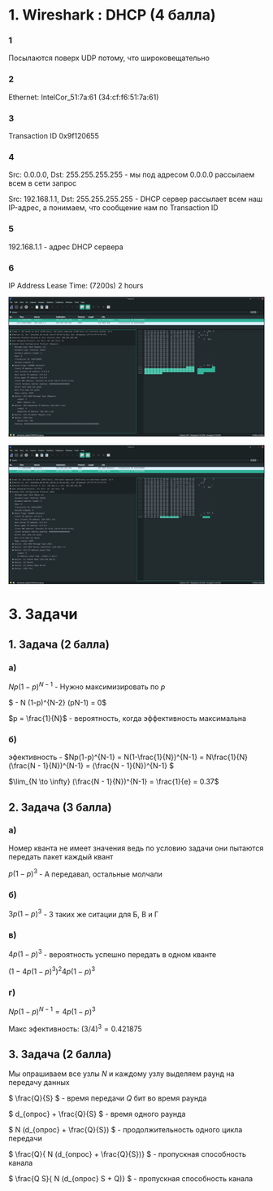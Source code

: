 # 1. Wireshark : DHCP (4 балла)

### 1

Посылаются поверх UDP потому, что широковещательно

### 2

Ethernet: IntelCor_51:7a:61 (34:cf:f6:51:7a:61)

### 3

Transaction ID 0x9f120655

### 4

Src: 0.0.0.0, Dst: 255.255.255.255 - мы под адресом 0.0.0.0 рассылаем всем в сети запрос

Src: 192.168.1.1, Dst: 255.255.255.255 - DHCP сервер рассылает всем наш IP-адрес, а понимаем, что сообщение нам по Transaction ID

### 5

192.168.1.1 - адрес DHCP сервера

### 6

IP Address Lease Time: (7200s) 2 hours

![img](./screenshots/Screenshot_2023-05-26_23-00-36.png)

![img](./screenshots/Screenshot_2023-05-26_23-00-50.png)

# 3. Задачи

## 1. Задача (2 балла)

### a)

$Np(1-p)^{N-1}$ - Нужно максимизировать по $p$

$ - N (1-p)^{N-2} (pN-1) = 0$

$p = \frac{1}{N}$ - вероятность, когда эффективность максимальна

### б)

эфективность - $Np(1-p)^{N-1} = N(1-\frac{1}{N})^{N-1} = N\frac{1}{N}(\frac{N - 1}{N})^{N-1} = (\frac{N - 1}{N})^{N-1} $  

$\lim_{N \to \infty} (\frac{N - 1}{N})^{N-1} = \frac{1}{e} = 0.37$

## 2. Задача (3 балла)

### a)

Номер кванта не имеет значения ведь по условию задачи они пытаются передать пакет каждый квант

$p(1-p)^3$ - А передавал, остальные молчали

### б)

$3p(1-p)^3$ - 3 таких же ситации для Б, В и Г

### в)

$4p(1-p)^3$ - вероятность успешно передать в одном кванте

$(1 - 4p(1-p)^3)^2 4p(1-p)^3$

### г)

$Np(1-p)^{N-1} = 4p(1-p)^3$

Макс эфективность: $(3/4)^3 = 0.421875$

## 3. Задача (2 балла)

Мы опрашиваем все узлы $N$ и каждому узлу выделяем раунд на передачу данных

$ \frac{Q}{S} $ - время передачи $Q$ бит во время раунда

$ d_{опрос} + \frac{Q}{S} $ - время одного раунда

$ N (d_{опрос} + \frac{Q}{S}) $ - продолжительность одного цикла передачи

$ \frac{Q}{ N (d_{опрос} + \frac{Q}{S})} $ - пропускная способность канала

$ \frac{Q S}{ N (d_{опрос} S + Q)} $ - пропускная способность канала
